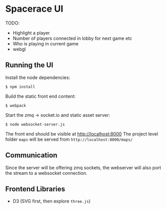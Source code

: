 # Spacerace UI

TODO:

- Highlight a player
- Number of players connected in lobby for next game etc
- Who is playing in current game
- webgl

## Running the UI

Install the node dependencies:
    
    $ npm install
 
Build the static front end content:

    $ webpack

Start the zmq -> socket.io and static asset server:

    $ node websocket-server.js

The front end should be visible at <http://localhost:8000>
The project level folder `maps` will be served from `http://localhost:8000/maps/`


## Communication

Since the server will be offering zmq sockets, the webserver will
also port the stream to a websocket connection.


## Frontend Libraries

- D3 (SVG first, then explore `three.js`)
